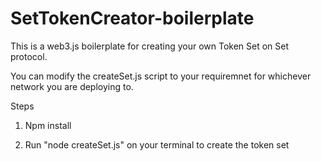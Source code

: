 # SetTokenCreator-boilerplate
This is a web3.js boilerplate for creating your own Token Set on Set protocol.

You can modify the createSet.js script to your requiremnet for whichever network you are deploying to.

Steps

1. Npm install

2. Run "node createSet.js"  on your terminal to create the token set

